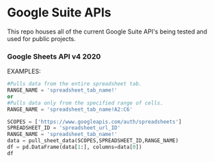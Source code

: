 # Google Suite APIs

This repo houses all of the current Google Suite API's being tested and used for public projects.

### Google Sheets API v4 2020
EXAMPLES:
```python
#Pulls data from the entire spreadsheet tab.
RANGE_NAME = 'spreadsheet_tab_name!'
or
#Pulls data only from the specified range of cells.
RANGE_NAME = 'spreadsheet_tab_name!A2:C6'

SCOPES = ['https://www.googleapis.com/auth/spreadsheets']
SPREADSHEET_ID = 'spreadsheet_url_ID'
RANGE_NAME = 'spreadsheet_tab_name!'
data = pull_sheet_data(SCOPES,SPREADSHEET_ID,RANGE_NAME)
df = pd.DataFrame(data[1:], columns=data[0])
df
```
